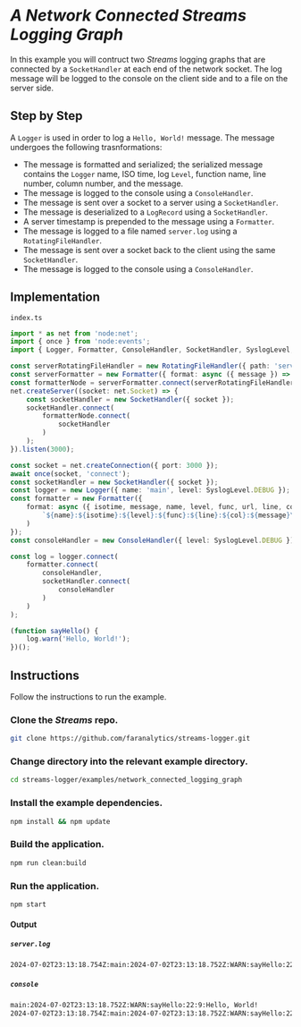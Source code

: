 # *A Network Connected **Streams** Logging Graph*

In this example you will contruct two *Streams* logging graphs that are connected by a `SocketHandler` at each end of the network socket.  The log message will be logged to the console on the client side and to a file on the server side.

## Step by Step
A `Logger` is used in order to log a `Hello, World!` message.  The message undergoes the following trasnformations:

- The message is formatted and serialized; the serialized message contains the `Logger` name, ISO time, log `Level`, function name, line number, column number, and the message.
- The message is logged to the console using a `ConsoleHandler`.
- The message is sent over a socket to a server using a `SocketHandler`.  
- The message is deserialized to a `LogRecord` using a `SocketHandler`.
- A server timestamp is prepended to the message using a `Formatter`.
- The message is logged to a file named `server.log` using a `RotatingFileHandler`.
- The message is sent over a socket back to the client using the same `SocketHandler`.
- The message is logged to the console using a `ConsoleHandler`.

## Implementation

`index.ts`
```ts
import * as net from 'node:net';
import { once } from 'node:events';
import { Logger, Formatter, ConsoleHandler, SocketHandler, SyslogLevel, RotatingFileHandler } from 'streams-logger';

const serverRotatingFileHandler = new RotatingFileHandler({ path: 'server.log' });
const serverFormatter = new Formatter({ format: async ({ message }) => (`${new Date().toISOString()}:${message}`) });
const formatterNode = serverFormatter.connect(serverRotatingFileHandler);
net.createServer((socket: net.Socket) => {
    const socketHandler = new SocketHandler({ socket });
    socketHandler.connect(
        formatterNode.connect(
            socketHandler
        )
    );
}).listen(3000);

const socket = net.createConnection({ port: 3000 });
await once(socket, 'connect');
const socketHandler = new SocketHandler({ socket });
const logger = new Logger({ name: 'main', level: SyslogLevel.DEBUG });
const formatter = new Formatter({
    format: async ({ isotime, message, name, level, func, url, line, col }) => (
        `${name}:${isotime}:${level}:${func}:${line}:${col}:${message}\n`
    )
});
const consoleHandler = new ConsoleHandler({ level: SyslogLevel.DEBUG });

const log = logger.connect(
    formatter.connect(
        consoleHandler,
        socketHandler.connect(
            consoleHandler
        )
    )
);

(function sayHello() {
    log.warn('Hello, World!');
})();
```

## Instructions

Follow the instructions to run the example.

### Clone the *Streams* repo.
```bash
git clone https://github.com/faranalytics/streams-logger.git
```
### Change directory into the relevant example directory.
```bash
cd streams-logger/examples/network_connected_logging_graph
```
### Install the example dependencies.
```bash
npm install && npm update
```
### Build the application.
```bash
npm run clean:build
```
### Run the application.
```bash
npm start
```
#### Output
##### `server.log`
```bash
2024-07-02T23:13:18.754Z:main:2024-07-02T23:13:18.752Z:WARN:sayHello:22:9:Hello, World!
```
##### `console`
```bash
main:2024-07-02T23:13:18.752Z:WARN:sayHello:22:9:Hello, World!
2024-07-02T23:13:18.754Z:main:2024-07-02T23:13:18.752Z:WARN:sayHello:22:9:Hello, World!
````